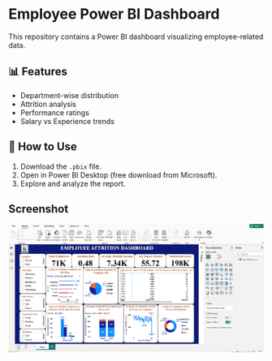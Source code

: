 # Employee Power BI Dashboard

This repository contains a Power BI dashboard visualizing employee-related data.

## 📊 Features
- Department-wise distribution
- Attrition analysis
- Performance ratings
- Salary vs Experience trends

## 📝 How to Use
1. Download the `.pbix` file.
2. Open in Power BI Desktop (free download from Microsoft).
3. Explore and analyze the report.

## Screenshot
![Dashboard Preview](preview.png)




